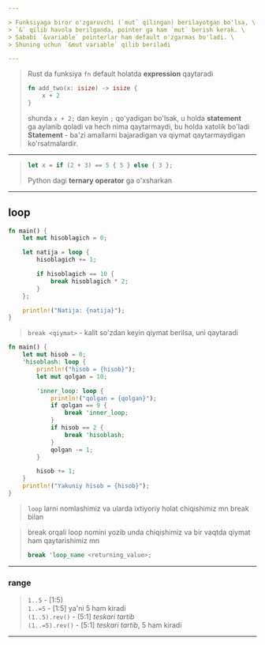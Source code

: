 ```yaml
--- 

> Funksiyaga biror o'zgaruvchi (`mut` qilingan) berilayotgan bo'lsa, \
> `&` qilib havola berilganda, pointer ga ham `mut` berish kerak. \
> Sababi `&variable` pointerlar ham default o'zgarmas bo'ladi. \
> Shuning uchun `&mut variable` qilib beriladi

---
```


> Rust da funksiya `fn` default holatda **expression** qaytaradi
> ```rust
> fn add_two(x: isize) -> isize {
>     x + 2
> }
> ```
> shunda `x + 2;` dan keyin `;` qo'yadigan bo'lsak, u holda **statement** \
> ga aylanib qoladi va hech nima qaytarmaydi, bu holda xatolik bo'ladi \
> **Statement** - ba'zi amallarni bajaradigan va qiymat qaytarmaydigan ko'rsatmalardir.

---

> ```rust
> let x = if (2 + 3) == 5 { 5 } else { 3 };
> ```
> Python dagi **ternary operator** ga o'xsharkan


---

## loop

```rust
fn main() {
    let mut hisoblagich = 0;

    let natija = loop {
        hisoblagich += 1;

        if hisoblagich == 10 {
            break hisoblagich * 2;
        }
    };

    println!("Natija: {natija}");
}
```

> `break <qiymat>` - kalit so'zdan keyin qiymat berilsa, uni qaytaradi

```rust
fn main() {
    let mut hisob = 0;
    'hisoblash: loop {
        println!("hisob = {hisob}");
        let mut qolgan = 10;

        'inner_loop: loop {
            println!("qolgan = {qolgan}");
            if qolgan == 9 {
                break 'inner_loop;
            }
            if hisob == 2 {
                break 'hisoblash;
            }
            qolgan -= 1;
        }

        hisob += 1;
    }
    println!("Yakuniy hisob = {hisob}");
}
```

> `loop` larni nomlashimiz va ularda ixtiyoriy holat chiqishimiz mn break bilan

> break orqali loop nomini yozib unda chiqishimiz va bir vaqtda qiymat ham qaytarishimiz mn
> ```rust
> break 'loop_name <returning_value>;
> ```

---

### range

> `1..5` - [1:5) \
> `1..=5` - [1:5] ya'ni 5 ham kiradi \
> `(1..5).rev()` - (5:1] *teskari tartib* \
> `(1..=5).rev()` - [5:1] *teskari tartib*, 5 ham kiradi

---
